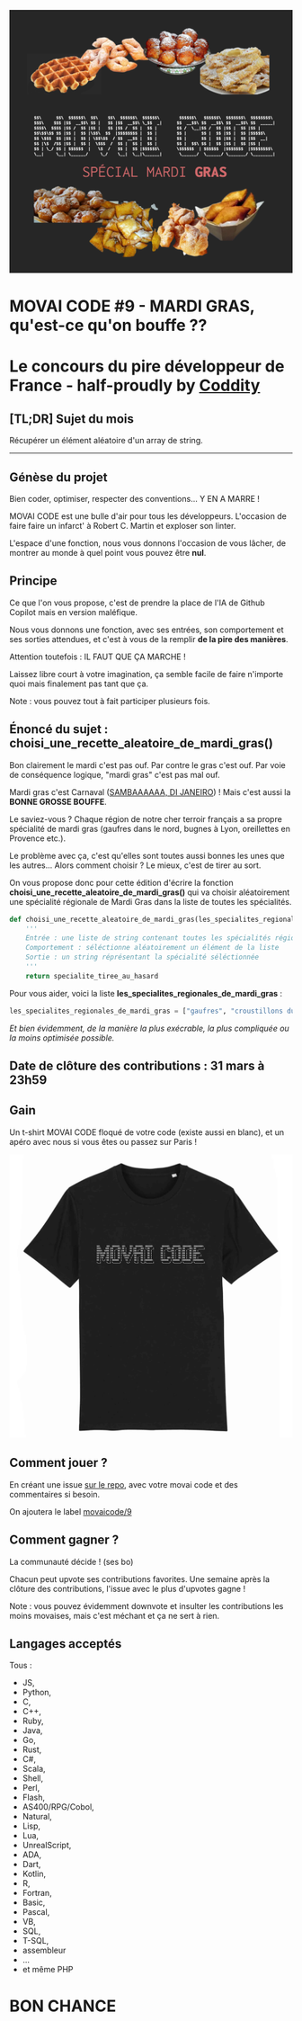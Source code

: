 ![](./movaicode-0322.png)

# MOVAI CODE #9 - MARDI GRAS, qu'est-ce qu'on bouffe ??
# Le concours du pire développeur de France - half-proudly by [Coddity](https://www.coddity.com/)

## [TL;DR] Sujet du mois

Récupérer un élément aléatoire d'un array de string. 

_______________
## Génèse du projet

Bien coder, optimiser, respecter des conventions... Y EN A MARRE ! 

MOVAI CODE est une bulle d'air pour tous les développeurs. L'occasion de faire faire un infarct' à Robert C. Martin et exploser son linter.

L'espace d'une fonction, nous vous donnons l'occasion de vous lâcher, de montrer au monde à quel point vous pouvez être **nul**. 

## Principe

Ce que l'on vous propose, c'est de prendre la place de l'IA de Github Copilot mais en version maléfique.

Nous vous donnons une fonction, avec ses entrées, son comportement et ses sorties attendues, et c'est à vous de la remplir **de la pire des manières**. 

Attention toutefois : IL FAUT QUE ÇA MARCHE !

Laissez libre court à votre imagination, ça semble facile de faire n'importe quoi mais finalement pas tant que ça.

Note : vous pouvez tout à fait participer plusieurs fois.

## Énoncé du sujet : choisi_une_recette_aleatoire_de_mardi_gras()

Bon clairement le mardi c'est pas ouf. Par contre le gras c'est ouf. Par voie de conséquence logique, "mardi gras" c'est pas mal ouf.

Mardi gras c'est Carnaval ([SAMBAAAAAA, DI JANEIRO](https://www.youtube.com/watch?v=HAiHEQblKeQ)) ! Mais c'est aussi la **BONNE GROSSE BOUFFE**.

Le saviez-vous ? Chaque région de notre cher terroir français a sa propre spécialité de mardi gras (gaufres dans le nord, bugnes à Lyon, oreillettes en Provence etc.).

Le problème avec ça, c'est qu'elles sont toutes aussi bonnes les unes que les autres... Alors comment choisir ? Le mieux, c'est de tirer au sort.

On vous propose donc pour cette édition d'écrire la fonction **choisi_une_recette_aleatoire_de_mardi_gras()** qui va choisir aléatoirement une spécialité régionale de Mardi Gras dans la liste de toutes les spécialités.

```python
def choisi_une_recette_aleatoire_de_mardi_gras(les_specialites_regionales_de_mardi_gras: List[str]) -> str:
    '''
    Entrée : une liste de string contenant toutes les spécialités régionales de Mardi Gras
    Comportement : séléctionne aléatoirement un élément de la liste
    Sortie : un string réprésentant la spécialité séléctionnée
    '''
    return specialite_tiree_au_hasard
```

Pour vous aider, voici la liste **les_specialites_regionales_de_mardi_gras** :

```python
les_specialites_regionales_de_mardi_gras = ["gaufres", "croustillons du ch'nord", "bugnes", "ganses", "pets de nonne", "roussettes", "merveilles", "crouchepettes", "bougnettes", "beugnot", "bottereaux", "oreillettes"]
```

*Et bien évidemment, de la manière la plus exécrable, la plus compliquée ou la moins optimisée possible.*

## Date de clôture des contributions : 31 mars à 23h59

## Gain

Un t-shirt MOVAI CODE floqué de votre code (existe aussi en blanc), et un apéro avec nous si vous êtes ou passez sur Paris !

![](./tshirt-movaicode.png)


## Comment jouer ? 

En créant une issue [sur le repo](https://github.com/CoddityTeam/movaicode/issues), avec votre movai code et des commentaires si besoin.

On ajoutera le label [movaicode/9](https://github.com/CoddityTeam/movaicode/labels/movaicode%2F9)


## Comment gagner ?

La communauté décide ! (ses bo)

Chacun peut upvote ses contributions favorites. Une semaine après la clôture des contributions, l'issue avec le plus d'upvotes gagne ! 

Note : vous pouvez évidemment downvote et insulter les contributions les moins movaises, mais c'est méchant et ça ne sert à rien.


## Langages acceptés

Tous :
 - JS,
 - Python,
 - C,
 - C++,
 - Ruby,
 - Java,
 - Go,
 - Rust,
 - C#,
 - Scala,
 - Shell,
 - Perl,
 - Flash,
 - AS400/RPG/Cobol,
 - Natural,
 - Lisp,
 - Lua,
 - UnrealScript,
 - ADA,
 - Dart,
 - Kotlin,
 - R,
 - Fortran,
 - Basic,
 - Pascal,
 - VB,
 - SQL,
 - T-SQL,
 - assembleur
 - ...
 - et même PHP


# BON CHANCE